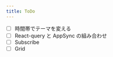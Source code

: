 ```yaml
---
title: ToDo
---
```


- [ ] 時間帯でテーマを変える
- [ ] React-query と AppSync の組み合わせ
- [ ] Subscribe
- [ ] Grid

